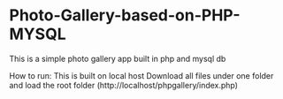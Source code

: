 # Photo-Gallery-based-on-PHP-MYSQL
This is a simple photo gallery app built in php and mysql db

How to run:
This is built on local host
Download all files under one folder and load the root folder (http://localhost/phpgallery/index.php)

